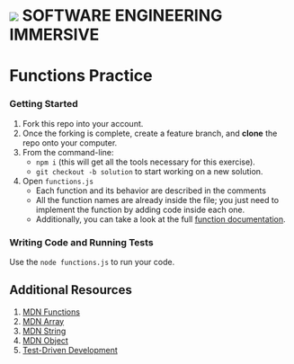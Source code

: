 # ![](https://ga-dash.s3.amazonaws.com/production/assets/logo-9f88ae6c9c3871690e33280fcf557f33.png)  SOFTWARE ENGINEERING IMMERSIVE

# Functions Practice

### Getting Started

1. Fork this repo into your account.
1. Once the forking is complete, create a feature branch, and **clone** the repo onto your computer.
1. From the command-line:
    - `npm i` (this will get all the tools necessary for this exercise).
    - `git checkout -b solution` to start working on a new solution.
1. Open `functions.js`
    - Each function and its behavior are described in the comments
    - All the function names are already inside the file; you just need to implement the function by adding code inside each one.
    - Additionally, you can take a look at the full [function documentation].

### Writing Code and Running Tests

Use the `node functions.js` to run your code.

## Additional Resources
1. [MDN Functions]
1. [MDN Array]
1. [MDN String]
1. [MDN Object]
1. [Test-Driven Development]

[Test-Driven Development]: https://en.wikipedia.org/wiki/Test-driven_development#Test-driven_development_cycle
[MDN Functions]: https://developer.mozilla.org/en-US/docs/Web/JavaScript/Guide/Functions
[MDN Array]: https://developer.mozilla.org/en-US/docs/Web/JavaScript/Reference/Global_ObjectsArray
[MDN String]: https://developer.mozilla.org/en-US/docs/Web/JavaScript/Reference/Global_ObjectsString
[MDN Object]: https://developer.mozilla.org/en-US/docs/Web/JavaScript/Reference/Global_Objects/Object
[function documentation]: docs.md
